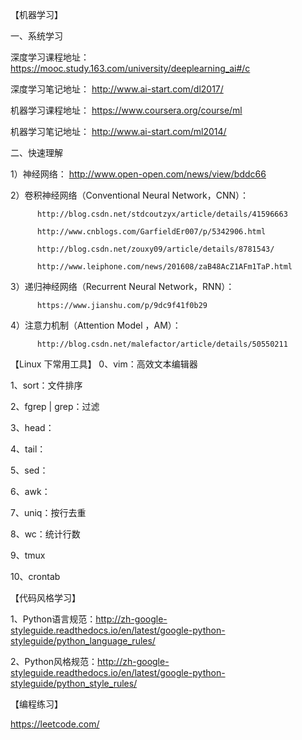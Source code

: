 【机器学习】

一、系统学习

深度学习课程地址： https://mooc.study.163.com/university/deeplearning_ai#/c

深度学习笔记地址： http://www.ai-start.com/dl2017/

机器学习课程地址： https://www.coursera.org/course/ml

机器学习笔记地址： http://www.ai-start.com/ml2014/

二、快速理解

1）神经网络：
        http://www.open-open.com/news/view/bddc66
        
 2）卷积神经网络（Conventional Neural Network，CNN）：
 
          http://blog.csdn.net/stdcoutzyx/article/details/41596663
          
          http://www.cnblogs.com/GarfieldEr007/p/5342906.html
          
          http://blog.csdn.net/zouxy09/article/details/8781543/
          
          http://www.leiphone.com/news/201608/zaB48AcZ1AFm1TaP.html
          
 3）递归神经网络（Recurrent Neural Network，RNN）：
 
          https://www.jianshu.com/p/9dc9f41f0b29
          
 4）注意力机制（Attention Model ，AM）：
 
          http://blog.csdn.net/malefactor/article/details/50550211
          

【Linux 下常用工具】
0、vim：高效文本编辑器

1、sort：文件排序

2、fgrep | grep：过滤

3、head：

4、tail：

5、sed：

6、awk：

7、uniq：按行去重

8、wc：统计行数

9、tmux

10、crontab

【代码风格学习】

1、Python语言规范：http://zh-google-styleguide.readthedocs.io/en/latest/google-python-styleguide/python_language_rules/

2、Python风格规范：http://zh-google-styleguide.readthedocs.io/en/latest/google-python-styleguide/python_style_rules/ 

【编程练习】

https://leetcode.com/
